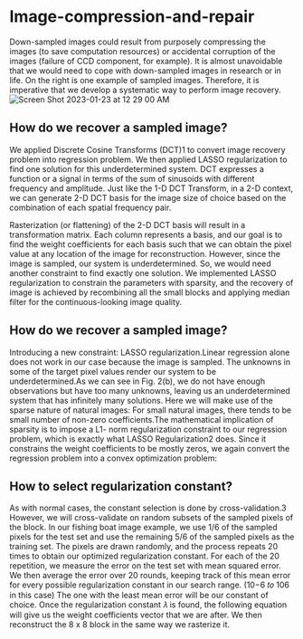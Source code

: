# Image-compression-and-repair

Down-sampled images could result from purposely compressing the images (to save computation resources) or accidental corruption of the images (failure of CCD component, for example).
It is almost unavoidable that we would need to cope with down-sampled images in research or in life. On the right is one example of sampled images. Therefore, it is imperative that we develop a systematic way to perform image recovery.
![Screen Shot 2023-01-23 at 12 29 00 AM](https://user-images.githubusercontent.com/90811429/213971533-d65a0219-adc9-4c84-934d-0231d80559f7.png)

## How do we recover a sampled image?
We applied Discrete Cosine Transforms (DCT)1 to convert image recovery problem into regression problem. We then applied LASSO regularization to find one solution for this underdetermined system.
DCT expresses a function or a signal in terms of the sum of sinusoids with different frequency and amplitude. Just like the 1-D DCT Transform, in a 2-D context, we can generate 2-D DCT basis for the image size of choice based on the combination of each spatial frequency pair.

Rasterization (or flattening) of the 2-D DCT basis will result in a transformation matrix. Each column represents a basis, and our goal is to find the weight coefficients for each basis such that we can obtain the pixel value at any location of the image for reconstruction.
However, since the image is sampled, our system is underdetermined. So, we would need another constraint to find exactly one solution. We implemented LASSO regularization to constrain the parameters with sparsity, and the recovery of image is achieved by recombining all the small blocks and applying median filter for the continuous-looking image quality.
## How do we recover a sampled image?
Introducing a new constraint: LASSO regularization.Linear regression alone does not work in our case because the image is sampled. The unknowns in some of the target pixel values render our system to be underdetermined.As we can see in Fig. 2(b), we do not have enough observations but have too many unknowns, leaving us an underdetermined system that has infinitely many solutions. Here we will make use of the sparse nature of natural images: For small natural images, there tends to be small number of non-zero coefficients.The mathematical implication of sparsity is to impose a L1- norm regularization constraint to our regression problem, which is exactly what LASSO Regularization2 does. Since it constrains the weight coefficients to be mostly zeros, we again convert the regression problem into a convex optimization problem:
## How to select regularization constant?
As with normal cases, the constant selection is done by cross-validation.3 However, we will cross-validate on random subsets of the sampled pixels of the block.
In our fishing boat image example, we use 1/6 of the sampled pixels for the test set and use the remaining 5/6 of the sampled pixels as the training set. The pixels are drawn randomly, and the process repeats 20 times to obtain our optimized regularization constant.
For each of the 20 repetition, we measure the error on the test set with mean squared error. We then average the error over 20 rounds, keeping track of this mean error for every possible regularization constant in our search range. (10−6 𝑡𝑜 106 in this case) The one with the least mean error will be our constant of choice.
Once the regularization constant 𝜆 is found, the following equation will give us the weight coefficients vector that we are after. We then reconstruct the 8 x 8 block in the same way we rasterize it.
